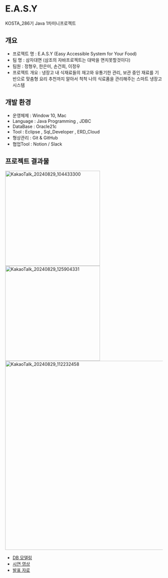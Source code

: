 # E.A.S.Y
KOSTA_286기 Java 1차미니프로젝트

## 개요
- 프로젝트 명 : E.A.S.Y (Easy Accessible System for Your Food)
- 팀 명 : 삼자대면 (삼조의 자바프로젝트는 대박을 면치못할것이다)
- 팀원 : 정형우, 한은미, 손건희, 이정우
- 프로젝트 개요 : 
냉장고 내 식재료들의 재고와 유통기한 관리, 보관 중인 재료를 기반으로 맞춤형 요리 추천까지 알아서 척척 나의 식료품을 관리해주는 스마트 냉장고 시스템

## 개발 환경
- 운영체제 : Window 10, Mac
- Language : Java Programming , JDBC
- DataBase : Oracle21c
- Tool : Eclipse , Sql_Developer , ERD_Cloud
- 형상관리 : Git & GitHub
- 협업Tool : Notion / Slack


## 프로젝트 결과물
<img width="303" alt="KakaoTalk_20240829_104433300" src="https://github.com/user-attachments/assets/713fd75d-9a2d-43f5-ba7e-6c30f373e164"> <br/>
<img width="303" alt="KakaoTalk_20240829_125904331" src="https://github.com/user-attachments/assets/d516bab4-f112-4bf0-aadb-d50f58d15929"> <br/>
<img width="603" alt="KakaoTalk_20240829_112232458" src="https://github.com/user-attachments/assets/bcefd9a0-72d0-422f-ac7e-e7e2eef02965">

- [DB 모델링](https://www.erdcloud.com/d/t2BAaXxQzs88K6wLd)
- [시연 영상](https://youtu.be/YtIGRKwmrVg?si=X9xAAr4WcX50vmaD)
- [발표 자료](https://gamma.app/docs/EASY-04ptbfkts074wav)
